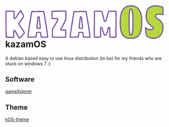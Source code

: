 <img src="images/kazamos.png" alt="kazamos-logo" align="right" max-width=50% />

# kazamOS
A debian based easy to use linux distribution (to be) for my friends who are stuck on windows 7 :)

## Software
[gameXplorer](https://github.com/Wolf-Pack-Clan/gameXplorer)

## Theme
[kOS-theme](https://github.com/Wolf-Pack-Clan/kOS-theme)
